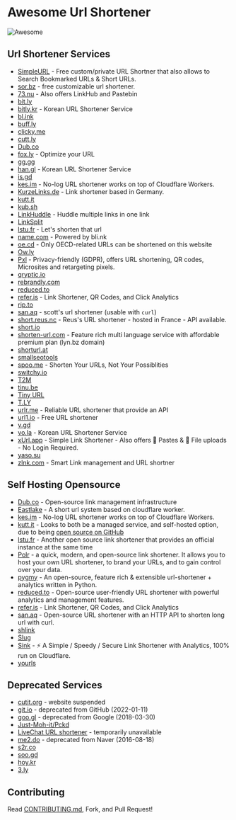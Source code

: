 # Awesome Url Shortener

<img src="https://awesome.re/badge.svg" alt="Awesome">

## Url Shortener Services

* [SimpleURL](https://simpleURL.tech) - Free custom/private URL Shortner that also allows to Search Bookmarked URLs & Short URLs.
* [sor.bz](https://sor.bz) - free customizable url shortener.
* [73.nu](https://shorturl.73.nu) - Also offers LinkHub and Pastebin
* [bit.ly](https://bitly.com)
* [bitly.kr](https://bitly.kr) - Korean URL Shortener Service
* [bl.ink](https://www.bl.ink)
* [buff.ly](https://buff.ly)
* [clicky.me](https://clicky.me)
* [cutt.ly](https://cutt.ly)
* [Dub.co](https://dub.co)
* [fox.ly](https://foxlyme.com/) - Optimize your URL
* [gg.gg](https://gg.gg)
* [han.gl](https://han.gl) - Korean URL Shortener Service
* [is.gd](https://is.gd)
* [kes.im](https://kes.im) - No-log URL shortener works on top of Cloudflare Workers.
* [KurzeLinks.de](https://kurzelinks.de) - Link shortener based in Germany.
* [kutt.it](https://kutt.it)
* [kub.sh](https://kub.sh)
* [LinkHuddle](https://linkhuddle.com/) - Huddle multiple links in one link
* [LinkSplit](https://linksplit.io/url-shortener)
* [lstu.fr](https://lstu.fr/) - Let's shorten that url
* [name.com](https://www.name.com/branded-url-shortener) - Powered by bli.nk
* [oe.cd](https://oe.cd/) - Only OECD-related URLs can be shortened on this website
* [Ow.ly](https://ow.ly)
* [Pxl](https://www.pxl.to/) - Privacy-friendly (GDPR), offers URL shortening, QR codes, Microsites and retargeting pixels.
* [qryptic.io](https://qryptic.io)
* [rebrandly.com](https://rebrandly.com)
* [reduced.to](https://reduced.to)
* [refer.is](https://refer.is/) - Link Shortener, QR Codes, and Click Analytics
* [rip.to](https://rip.to)
* [san.aq](https://san.aq) - scott's url shortener (usable with `curl`)
* [short.reus.nc](https://short.reus.nc) - Reus's URL shortener - hosted in France - API available.
* [short.io](https://short.io)
* [shorten-url.com](https://shorten-url.com) - Feature rich multi language service with affordable premium plan (lyn.bz domain)
* [shorturl.at](https://www.shorturl.at)
* [smallseotools](https://smallseotools.com/url-shortener)
* [spoo.me](https://spoo.me/) - Shorten Your URLs, Not Your Possiblities
* [switchy.io](https://switchy.io)
* [T2M](https://t2mio.com)
* [tinu.be](https://tinu.be)
* [Tiny URL](https://tiny.cc)
* [T.LY](https://t.ly)
* [urlr.me](https://urlr.me/en) - Reliable URL shortener that provide an API
* [url1.io](https://url1.io) - Free URL shortener
* [v.gd](https://v.gd)
* [vo.la](https://vo.la/) - Korean URL Shortener Service
* [xUrl.app](https://xurl.app) - Simple Link Shortener - Also offers 📄 Pastes & 📁 File uploads - No Login Required.
* [yaso.su](https://yaso.su/)
* [zlnk.com](https://zlnk.com/) - Smart Link management and URL shortner

## Self Hosting Opensource

* [Dub.co](https://dub.co) - Open-source link management infrastructure
* [Eastlake](https://github.com/Likenttt/eastlake-cloudflare-worker-short-url) - A short url system based on cloudflare worker.
* [kes.im](https://kes.im) - No-log URL shortener works on top of Cloudflare Workers.
* [kutt.it](https://kutt.it) - Looks to both be a managed service, and self-hosted option, due to being [open source on GitHub](https://github.com/thedevs-network/kutt)
* [lstu.fr](https://framagit.org/fiat-tux/hat-softwares/lstu/) - Another open source link shortener that provides an official instance at the same time
* [Polr](https://polrproject.org) - a quick, modern, and open-source link shortener. It allows you to host your own URL shortener, to brand your URLs, and to gain control over your data.
* [pygmy](https://github.com/amitt001/pygmy) - An open-source, feature rich & extensible url-shortener + analytics written in Python.
* [reduced.to](https://reduced.to) - Open-source user-friendly URL shortener with powerful analytics and management features.
* [refer.is](https://refer.is/) - Link Shortener, QR Codes, and Click Analytics
* [san.aq](https://github.com/neutronscott/sanaq) - Open-source URL shortener with an HTTP API to shorten long url with curl.
* [shlink](https://shlink.io)
* [Slug](https://github.com/pheralb/slug)
* [Sink](https://github.com/ccbikai/sink) - ⚡ A Simple / Speedy / Secure Link Shortener with Analytics, 100% run on Cloudflare.
* [yourls](https://yourls.org)

## Deprecated Services

* [cutit.org](https://cutit.org) - website suspended
* [git.io](https://git.io) - deprecated from GitHub (2022-01-11)
* [goo.gl](https://goo.gl) - deprecated from Google (2018-03-30)
* [Just-Moh-it/Pckd](https://github.com/Just-Moh-it/Pckd)
* [LiveChat URL shortener](https://www.livechatinc.com/url-shortener/) - temporarily unavailable
* [me2.do](https://me2.do) - deprecated from Naver (2016-08-18)
* [s2r.co](https://s2r.co)
* [soo.gd](https://soo.gd/)
* [hoy.kr](https://hoy.kr/)
* [3.ly](https://3.ly)

## Contributing

Read [CONTRIBUTING.md](https://github.com/738/awesome-url-shortener/blob/master/CONTRIBUTING.md), Fork, and Pull Request!
